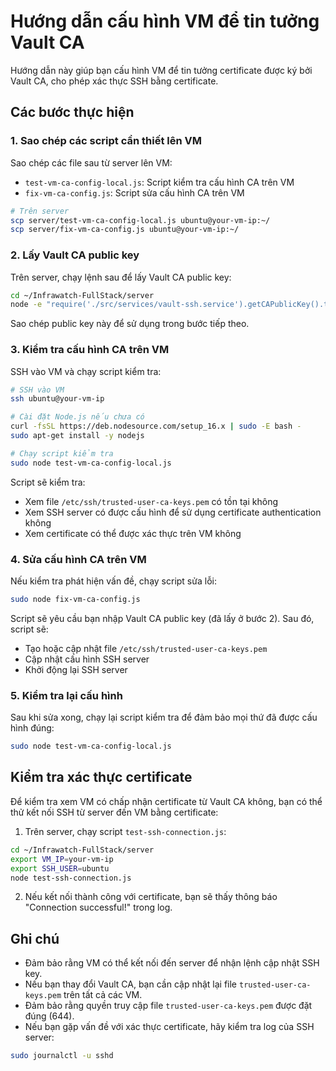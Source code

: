 # Hướng dẫn cấu hình VM để tin tưởng Vault CA

Hướng dẫn này giúp bạn cấu hình VM để tin tưởng certificate được ký bởi Vault CA, cho phép xác thực SSH bằng certificate.

## Các bước thực hiện

### 1. Sao chép các script cần thiết lên VM

Sao chép các file sau từ server lên VM:

- `test-vm-ca-config-local.js`: Script kiểm tra cấu hình CA trên VM
- `fix-vm-ca-config.js`: Script sửa cấu hình CA trên VM

```bash
# Trên server
scp server/test-vm-ca-config-local.js ubuntu@your-vm-ip:~/
scp server/fix-vm-ca-config.js ubuntu@your-vm-ip:~/
```

### 2. Lấy Vault CA public key

Trên server, chạy lệnh sau để lấy Vault CA public key:

```bash
cd ~/Infrawatch-FullStack/server
node -e "require('./src/services/vault-ssh.service').getCAPublicKey().then(key => console.log(key))"
```

Sao chép public key này để sử dụng trong bước tiếp theo.

### 3. Kiểm tra cấu hình CA trên VM

SSH vào VM và chạy script kiểm tra:

```bash
# SSH vào VM
ssh ubuntu@your-vm-ip

# Cài đặt Node.js nếu chưa có
curl -fsSL https://deb.nodesource.com/setup_16.x | sudo -E bash -
sudo apt-get install -y nodejs

# Chạy script kiểm tra
sudo node test-vm-ca-config-local.js
```

Script sẽ kiểm tra:
- Xem file `/etc/ssh/trusted-user-ca-keys.pem` có tồn tại không
- Xem SSH server có được cấu hình để sử dụng certificate authentication không
- Xem certificate có thể được xác thực trên VM không

### 4. Sửa cấu hình CA trên VM

Nếu kiểm tra phát hiện vấn đề, chạy script sửa lỗi:

```bash
sudo node fix-vm-ca-config.js
```

Script sẽ yêu cầu bạn nhập Vault CA public key (đã lấy ở bước 2). Sau đó, script sẽ:
- Tạo hoặc cập nhật file `/etc/ssh/trusted-user-ca-keys.pem`
- Cập nhật cấu hình SSH server
- Khởi động lại SSH server

### 5. Kiểm tra lại cấu hình

Sau khi sửa xong, chạy lại script kiểm tra để đảm bảo mọi thứ đã được cấu hình đúng:

```bash
sudo node test-vm-ca-config-local.js
```

## Kiểm tra xác thực certificate

Để kiểm tra xem VM có chấp nhận certificate từ Vault CA không, bạn có thể thử kết nối SSH từ server đến VM bằng certificate:

1. Trên server, chạy script `test-ssh-connection.js`:

```bash
cd ~/Infrawatch-FullStack/server
export VM_IP=your-vm-ip
export SSH_USER=ubuntu
node test-ssh-connection.js
```

2. Nếu kết nối thành công với certificate, bạn sẽ thấy thông báo "Connection successful!" trong log.

## Ghi chú

- Đảm bảo rằng VM có thể kết nối đến server để nhận lệnh cập nhật SSH key.
- Nếu bạn thay đổi Vault CA, bạn cần cập nhật lại file `trusted-user-ca-keys.pem` trên tất cả các VM.
- Đảm bảo rằng quyền truy cập file `trusted-user-ca-keys.pem` được đặt đúng (644).
- Nếu bạn gặp vấn đề với xác thực certificate, hãy kiểm tra log của SSH server:

```bash
sudo journalctl -u sshd
```
